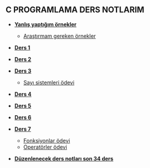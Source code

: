 ## C PROGRAMLAMA DERS NOTLARIM

+ **[Yanlış yaptığım örnekler](https://github.com/murattsenel/c-programlama-kursu/tree/main/Yanl%C4%B1%C5%9F%20veya%20emin%20olamad%C4%B1%C4%9F%C4%B1m%20sorular)**
  + [Araştırmam gereken örnekler](https://github.com/murattsenel/c-programlama-kursu/tree/main/arastirilacak%20%C3%B6rnekler)

+ **[Ders 1](https://github.com/murattsenel/c-programlama-kursu/blob/main/ders_1.md#ders-1)**
+ **[Ders 2](https://github.com/murattsenel/c-programlama-kursu/blob/main/ders_2.md#ders-2)**
+ **[Ders 3](https://github.com/murattsenel/c-programlama-kursu/blob/main/ders_3.md#ders-3)**
  - [Sayı sistemleri ödevi](https://github.com/murattsenel/c-programlama-kursu/tree/main/01_Sayi_Sistemleri)
+ **[Ders 4](https://github.com/murattsenel/c-programlama-kursu/blob/main/ders_4.md#ders-4)**
+ **[Ders 5](https://github.com/murattsenel/c-programlama-kursu/blob/main/ders_5.md#ders-5)**
+ **[Ders 6](https://github.com/murattsenel/c-programlama-kursu/blob/main/ders_6.md#ders-6)**
+ **[Ders 7](https://github.com/murattsenel/c-programlama-kursu/blob/main/ders_7.md#ders-7)**
  - [Fonksiyonlar ödevi](https://github.com/murattsenel/c-programlama-kursu/tree/main/03_Fonksiyonlar)
  - [Operatörler ödevi](https://github.com/murattsenel/c-programlama-kursu/tree/main/04_Operatorler)

+ **[Düzenlenecek ders notları son 34 ders](https://github.com/murattsenel/c-programlama-kursu/tree/main/pdfler)**
